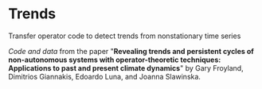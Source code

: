 # Trends
Transfer operator code to detect trends from nonstationary time series

*Code and data* from the paper "**Revealing trends and persistent cycles of non-autonomous systems with operator-theoretic techniques: Applications to past and present climate dynamics**" by Gary Froyland, Dimitrios Giannakis, Edoardo Luna, and Joanna Slawinska.
